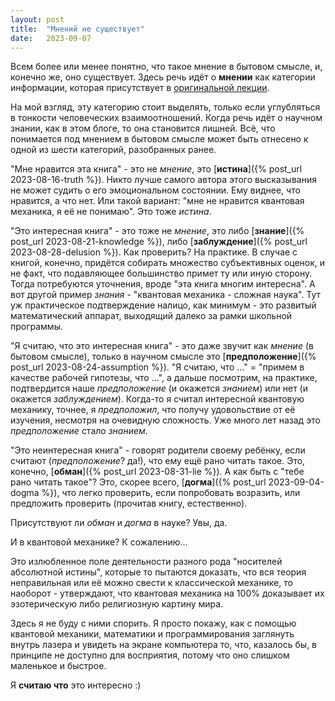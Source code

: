 ```yaml
---
layout: post
title:  "Мнений не существует"
date:   2023-09-07
---
```


Всем более или менее понятно, что такое мнение в бытовом смысле,
и, конечно же, оно существует.
Здесь речь идёт о **мнении** как категории информации, которая присутствует
в [оригинальной лекции](https://www.youtube.com/watch?v=D3UXP1c_UuY).

На мой взгляд, эту категорию стоит выделять, только
если углубляться в тонкости человеческих взаимоотношений.
Когда речь идёт о научном знании, как в этом блоге, то она становится лишней.
Всё, что понимается под мнением в бытовом смысле может быть отнесено к одной
из шести категорий, разобранных ранее.

"Мне нравится эта книга" - это не *мнение*,
это [**истина**]({% post_url 2023-08-16-truth %}).
Никто лучше самого автора этого высказывания не может судить
о его эмоциональном состоянии.
Ему виднее, что нравится, а что нет.
Или такой вариант: "мне не нравится квантовая механика, я её не понимаю".
Это тоже *истина*.

"Это интересная книга" - это тоже не *мнение*,
это либо [**знание**]({% post_url 2023-08-21-knowledge %}),
либо [**заблуждение**]({% post_url 2023-08-28-delusion %}).
Как проверить?
На практике.
В случае с книгой, конечно, придётся собирать множество субъективных оценок,
и не факт, что подавляющее большинство примет ту или иную сторону.
Тогда потребуются уточнения, вроде "эта книга многим интересна".
А вот другой пример *знания* - "квантовая механика - сложная наука".
Тут уж практическое подтверждение налицо,
как минимум - это развитый математический аппарат,
выходящий далеко за рамки школьной программы.

"Я считаю, что это интересная книга" - это даже звучит как *мнение*
(в бытовом смысле), только в научном смысле
это [**предположение**]({% post_url 2023-08-24-assumption %}).
"Я считаю, что ..." = "примем в качестве рабочей гипотезы, что ...",
а дальше посмотрим, на практике, подтвердится наше *предположение*
(и окажется *знанием*) или нет (и окажется *заблуждением*).
Когда-то я считал интересной квантовую механику, точнее,
я *предположил*, что получу удовольствие от её изучения,
несмотря на очевидную сложность.
Уже много лет назад это *предположение* стало *знанием*.

"Это неинтересная книга" - говорят родители своему ребёнку, если считают
(*предположение*? да!),
что ему ещё рано читать такое.
Это, конечно, [**обман**]({% post_url 2023-08-31-lie %}).
А как быть с "тебе рано читать такое"?
Это, скорее всего, [**догма**]({% post_url 2023-09-04-dogma %}),
что легко проверить, если попробовать возразить, или предложить проверить
(прочитав книгу, естественно).

Присутствуют ли *обман* и *догма* в науке?
Увы, да.

И в квантовой механике?
К сожалению...

Это излюбленное поле деятельности разного рода "носителей абсолютной истины",
которые то пытаются доказать, что вся теория неправильная или
её можно свести к классической механике,
то наоборот - утверждают, что квантовая механика на 100% доказывает их
эзотерическую либо религиозную картину мира.

Здесь я не буду с ними спорить.
Я просто покажу, как с помощью квантовой механики, математики и программирования
заглянуть внутрь лазера и увидеть на экране компьютера то,
что, казалось бы, в принципе не доступно для восприятия,
потому что оно слишком маленькое и быстрое.

Я **считаю что** это интересно :)
